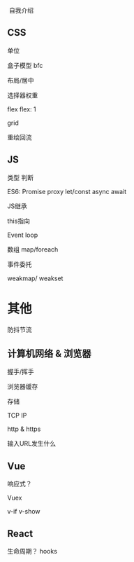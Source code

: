 ​	自我介绍

## CSS

单位

盒子模型 bfc

布局/居中

选择器权重

flex  flex: 1

grid

重绘回流

## JS

类型 判断

ES6: Promise  proxy  let/const async await

JS继承

this指向

Event loop

数组 map/foreach

事件委托

weakmap/ weakset

# 其他

防抖节流



## 计算机网络 & 浏览器

握手/挥手

浏览器缓存

存储

TCP IP

http & https

输入URL发生什么

## Vue

响应式？

Vuex	

v-if v-show

## React

生命周期？ hooks

